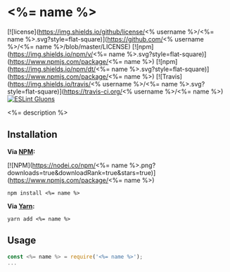 # <%= name %>
[![license](https://img.shields.io/github/license/<% username %>/<%= name %>.svg?style=flat-square)](https://github.com/<% username %>/<%= name %>/blob/master/LICENSE)
[![npm](https://img.shields.io/npm/v/<%= name %>.svg?style=flat-square)](https://www.npmjs.com/package/<%= name %>)
[![npm](https://img.shields.io/npm/dt/<%= name %>.svg?style=flat-square)](https://www.npmjs.com/package/<%= name %>)
[![Travis](https://img.shields.io/travis/<% username %>/<%= name %>.svg?style=flat-square)](https://travis-ci.org/<% username %>/<%= name %>)
[![ESLint Gluons](https://img.shields.io/badge/code%20style-gluons-9C27B0.svg?style=flat-square)](https://github.com/gluons/eslint-config-gluons)

<%= description %>

## Installation

**Via [NPM](https://www.npmjs.com):**

[![NPM](https://nodei.co/npm/<%= name %>.png?downloads=true&downloadRank=true&stars=true)](https://www.npmjs.com/package/<%= name %>)

```
npm install <%= name %>
```

**Via [Yarn](https://yarnpkg.com):**

```
yarn add <%= name %>
```

## Usage

```javascript
const <%= name %> = require('<%= name %>');
...
```
